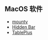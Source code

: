 ## MacOS 软件

- [mounty](https://mounty.app/)
- [Hidden Bar](https://apps.apple.com/us/app/hidden-bar/id1452453066)
- [TablePlus](https://tableplus.com/)
